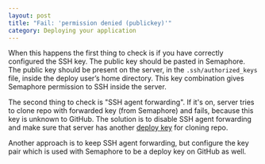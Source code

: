 ```yaml
---
layout: post
title: "Fail: 'permission denied (publickey)'"
category: Deploying your application
---
```


When this happens the first thing to check is if you have correctly configured the SSH key. The public key should be pasted in Semaphore. The public key should be present on the server, in the `.ssh/authorized_keys` file, inside the deploy user’s home directory. This key combination gives Semaphore permission to SSH inside the server.

The second thing to check is "SSH agent forwarding". If it's on, server tries to clone repo with forwarded key (from Semaphore) and fails, because this key is unknown to GitHub. The solution is to disable SSH agent forwarding and make sure that server has another [deploy key](https://help.github.com/articles/managing-deploy-keys#deploy-keys) for cloning repo.

Another approach is to keep SSH agent forwarding, but configure the key pair which is used with Semaphore to be a deploy key on GitHub as well.
